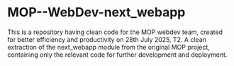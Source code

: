 # MOP--WebDev-next_webapp
This is a repository having clean code for the MOP webdev team, created for better efficiency and productivity on 28th July 2025, T2.
A clean extraction of the next_webapp module from the original MOP project, containing only the relevant  code for further development and deployment.
